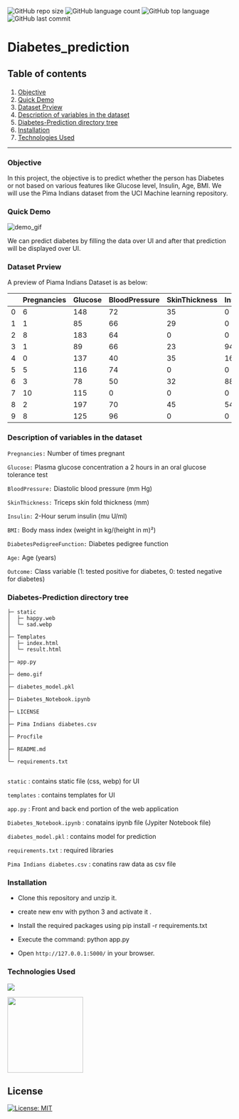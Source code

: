 

![GitHub repo size](https://img.shields.io/github/repo-size/sumit0072/Diabetes-Disease-Prediction-Project?style=plastic)
![GitHub language count](https://img.shields.io/github/languages/count/sumit0072/Diabetes-Disease-Prediction-Project?style=plastic)
![GitHub top language](https://img.shields.io/github/languages/top/sumit0072/Diabetes-Disease-Prediction-Project?style=plastic)
![GitHub last commit](https://img.shields.io/github/last-commit/sumit0072/Diabetes-Disease-Prediction-Project?color=red&style=plastic)


<h1>Diabetes_prediction</h1>

<h2>Table of contents</h2>

<div class="alert alert-info alert-info" style="margin-top: 20px">

1. [Objective](#1)<br>
2. [Quick Demo](#2)<br>   
3. [Dataset Prview](#3)<br>
4. [Description of variables in the dataset](#4)<br>
5. [Diabetes-Prediction directory tree](#5)<br>
6. [Installation](#6)<br>
7. [Technologies Used](#7)<br>
</div>
<hr>

<h3>Objective</h3><a id="1"></a>
In this project, the objective is to predict whether the person has Diabetes or not based on various features like Glucose level, Insulin, Age, BMI. We will use the Pima Indians dataset from the UCI Machine learning repository.

<h3>Quick Demo</h3><a id="2"></a>

![demo_gif](https://github.com/sumit0072/Diabetes-Disease-Prediction-Project/blob/main/demo.gif)

<p>We can predict diabetes by filling the data over UI and after that prediction will be displayed over UI.</p>

<h3>Dataset Prview</h3><a id="3"></a>
A preview of Piama Indians Dataset is as below:

| | Pregnancies | Glucose | BloodPressure | SkinThickness | Insulin |  BMI | DiabetesPedigreeFunction | Age | Outcome |
|-| ----------- | ------- | ------------- | ------------- | ------- | ---- | ------------------------ | --- | ------- |
|0|	          6	|     148 |            72 |            35 |       0 | 33.6 |                    0.627 |  50 |       1 |
|1|	          1	|      85 |            66 |            29 |       0 | 26.6 |                    0.351 |  31 |       0 |
|2|	          8	|     183 |            64 |             0 |       0 | 23.3 |                    0.672 |  32 |       1 |
|3|           1 |      89 |            66 |            23 |      94 | 28.1 |                    0.167 |  21 |       0 |
|4|	          0 |	  137 |            40 |            35 |     168 | 43.1 |                    2.288 |  33 |       1 |
|5|	          5 |	  116 |            74 |             0 |       0 | 25.6 |                    0.201 |  30 |       0 |
|6|	          3 |	   78 |            50 |            32 |      88 | 31.0 |                    0.248 |  26 |       1 |
|7|          10 |     115 |             0 |             0 |       0 | 35.3 |                    0.134 |  29 |       0 |
|8|           2 |     197 |            70 |            45 |     543 | 30.5 |                    0.158 |  53 |       1 |
|9|	          8 |     125 |            96 |             0 |       0 |  0.0 |                    0.232 |  54 |       1 |



<h3>Description of variables in the dataset</h3><a id="4"></a>

```Pregnancies:``` Number of times pregnant

```Glucose:``` Plasma glucose concentration a 2 hours in an oral glucose tolerance test

```BloodPressure:``` Diastolic blood pressure (mm Hg)

```SkinThickness:``` Triceps skin fold thickness (mm)

```Insulin:``` 2-Hour serum insulin (mu U/ml)

```BMI:``` Body mass index (weight in kg/(height in m)²)

```DiabetesPedigreeFunction:``` Diabetes pedigree function

```Age:``` Age (years)

```Outcome:``` Class variable (1: tested positive for diabetes, 0: tested negative for diabetes)

<h3>Diabetes-Prediction directory tree</h3><a id="5"></a>

```
├─ static
│  ├─ happy.web
│  └─ sad.webp
│
├─ Templates
│  ├─ index.html
│  └─ result.html
│
├─ app.py
│
├─ demo.gif
│
├─ diabetes_model.pkl
│  
├─ Diabetes_Notebook.ipynb
│
├─ LICENSE
│  
├─ Pima Indians diabetes.csv
│
├─ Procfile
│
├─ README.md 
│
└─ requirements.txt
    
```


```static``` : contains static file (css, webp) for UI
    
```templates``` : contains templates for UI

```app.py``` : Front and back end portion of the web application

```Diabetes_Notebook.ipynb``` : conatains ipynb file (Jypiter Notebook file)

```diabetes_model.pkl```  : contains model for prediction

```requirements.txt``` : required libraries 

```Pima Indians diabetes.csv```  : conatins raw data as csv file



<h3>Installation</h3><a id=""></a>

* Clone this repository and unzip it.

* create new env with python 3 and activate it .

* Install the required packages using pip install -r requirements.txt

* Execute the command: python app.py

* Open ```http://127.0.0.1:5000/``` in your browser.

<h3>Technologies Used</h3><a id=""></a>

![](https://forthebadge.com/images/badges/made-with-python.svg)

[<img target="_blank" src="https://flask.palletsprojects.com/en/1.1.x/_images/flask-logo.png" width=170>](https://flask.palletsprojects.com/en/1.1.x/) 

## License
[![License: MIT](https://img.shields.io/badge/License-MIT-yellow.svg)](https://opensource.org/licenses/MIT)
